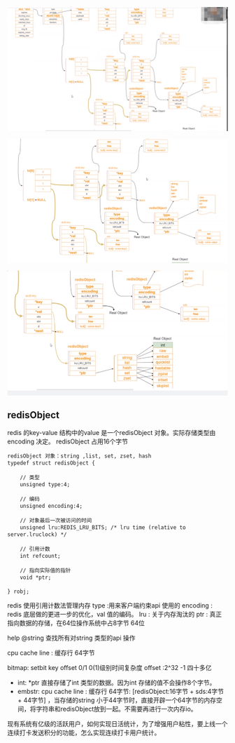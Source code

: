 ![dict1](../../../img/middleware/redis-dict-1.png)

![dict2](../../../img/middleware/redis-dict-2.png)

![dict3](../../../img/middleware/redis-dict-3.png)
## redisObject
redis 的key-value 结构中的value 是一个redisObject 对象。实际存储类型由encoding 决定。
redisObject 占用16个字节
```
redisObject 对象：string ,list, set, zset, hash
typedef struct redisObject {

    // 类型
    unsigned type:4;

    // 编码
    unsigned encoding:4;

    // 对象最后一次被访问的时间
    unsigned lru:REDIS_LRU_BITS; /* lru time (relative to server.lruclock) */

    // 引用计数
    int refcount;

    // 指向实际值的指针
    void *ptr;

} robj;
```
redis 使用引用计数法管理内存
type :用来客户端约束api 使用的
encoding : redis 底层做的更进一步的优化，val 值的编码。
lru : 关于内存淘汰的
ptr : 真正指向数据的存储，在64位操作系统中占8字节 64位

help @string 查找所有对string 类型的api 操作

cpu cache line : 缓存行 64字节

bitmap:
setbit key offset 0/1  0(1)级别时间复杂度
offset :2^32 -1 四十多亿

- int: *ptr 直接存储了int 类型的数据。因为int 存储的值不会操作8个字节。
- embstr: cpu cache line : 缓存行 64字节: [redisObject:16字节 + sds:4字节 + 44字节] ，当存储的string 小于44字节时，直接开辟一个64字节的内存空间，将字符串和redisObject放到一起。不需要再进行一次内存io。


现有系统有亿级的活跃用户，如何实现日活统计，为了增强用户粘性，要上线一个连续打卡发送积分的功能，怎么实现连续打卡用户统计。